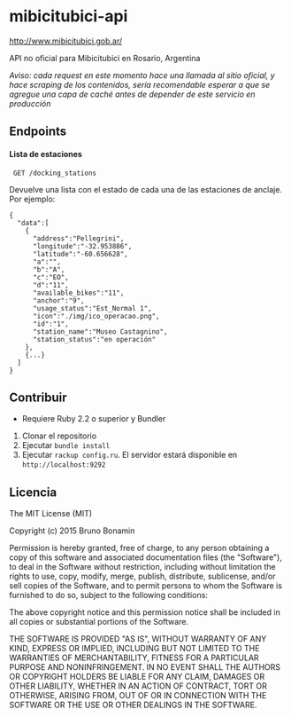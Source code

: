 # mibicitubici-api
http://www.mibicitubici.gob.ar/

API no oficial para Mibicitubici en Rosario, Argentina

*Aviso: cada request en este momento hace una llamada al sitio oficial, y hace scraping de los contenidos, sería recomendable esperar a que se agregue una capa de caché antes de depender de este servicio en producción*


## Endpoints

#### Lista de estaciones
` GET /docking_stations`

Devuelve una lista con el estado de cada una de las estaciones de anclaje. Por ejemplo:
```
{
  "data":[
    {
      "address":"Pellegrini",
      "longitude":"-32.953886",
      "latitude":"-60.656628",
      "a":"",
      "b":"A",
      "c":"EO",
      "d":"11",
      "available_bikes":"11",
      "anchor":"9",
      "usage_status":"Est_Normal 1",
      "icon":"./img/ico_operacao.png",
      "id":"1",
      "station_name":"Museo Castagnino",
      "station_status":"en operación"
    },
    {...}
  ]
}
```

## Contribuir
- Requiere Ruby 2.2 o superior y Bundler

1. Clonar el repositorio
2. Ejecutar `bundle install`
3. Ejecutar `rackup config.ru`. El servidor estará disponible en `http://localhost:9292`

## Licencia
The MIT License (MIT)

Copyright (c) 2015 Bruno Bonamin

Permission is hereby granted, free of charge, to any person obtaining a copy
of this software and associated documentation files (the "Software"), to deal
in the Software without restriction, including without limitation the rights
to use, copy, modify, merge, publish, distribute, sublicense, and/or sell
copies of the Software, and to permit persons to whom the Software is
furnished to do so, subject to the following conditions:

The above copyright notice and this permission notice shall be included in all
copies or substantial portions of the Software.

THE SOFTWARE IS PROVIDED "AS IS", WITHOUT WARRANTY OF ANY KIND, EXPRESS OR
IMPLIED, INCLUDING BUT NOT LIMITED TO THE WARRANTIES OF MERCHANTABILITY,
FITNESS FOR A PARTICULAR PURPOSE AND NONINFRINGEMENT. IN NO EVENT SHALL THE
AUTHORS OR COPYRIGHT HOLDERS BE LIABLE FOR ANY CLAIM, DAMAGES OR OTHER
LIABILITY, WHETHER IN AN ACTION OF CONTRACT, TORT OR OTHERWISE, ARISING FROM,
OUT OF OR IN CONNECTION WITH THE SOFTWARE OR THE USE OR OTHER DEALINGS IN THE
SOFTWARE.

